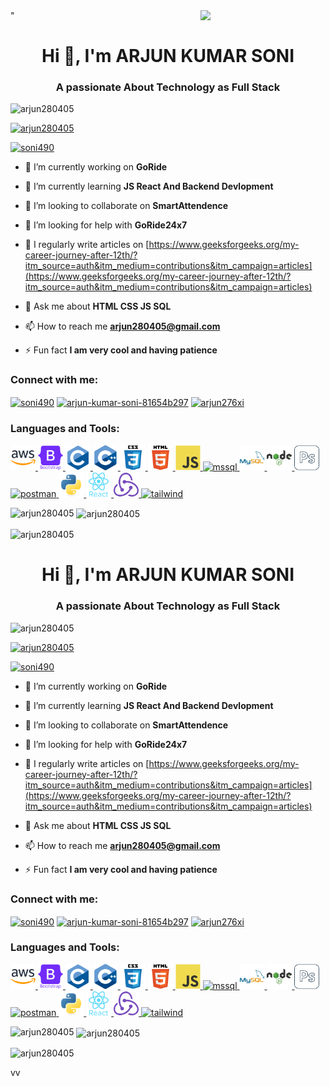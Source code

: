 <img  align="right" width="200" src="https://media2.giphy.com/media/lP8xu5t2DLGG045H8F/giphy.gif?cid=6c09b9527zudkgt1r409vaz4trukis6asz5tt12vxz1zigy8&ep=v1_stickers_search&rid=giphy.gif&ct=shttps://media2.giphy.com/media/lP8xu5t2DLGG045H8F/giphy.gif?cid=6c09b9527zudkgt1r409vaz4trukis6asz5tt12vxz1zigy8&ep=v1_stickers_search&rid=giphy.gif&ct=s">
"
<h1 align="center">Hi 👋, I'm ARJUN KUMAR SONI</h1>
<h3 align="center">A passionate About Technology as Full Stack</h3>

<p align="left"> <img src="https://komarev.com/ghpvc/?username=arjun280405&label=Profile%20views&color=0e75b6&style=flat" alt="arjun280405" /> </p>

<p align="left"> <a href="https://github.com/ryo-ma/github-profile-trophy"><img src="https://github-profile-trophy.vercel.app/?username=arjun280405" alt="arjun280405" /></a> </p>

<p align="left"> <a href="https://twitter.com/soni490" target="blank"><img src="https://img.shields.io/twitter/follow/soni490?logo=twitter&style=for-the-badge" alt="soni490" /></a> </p>

- 🔭 I’m currently working on **GoRide**

- 🌱 I’m currently learning **JS React And Backend Devlopment**

- 👯 I’m looking to collaborate on **SmartAttendence**

- 🤝 I’m looking for help with **GoRide24x7**

- 📝 I regularly write articles on [https://www.geeksforgeeks.org/my-career-journey-after-12th/?itm_source=auth&itm_medium=contributions&itm_campaign=articles](https://www.geeksforgeeks.org/my-career-journey-after-12th/?itm_source=auth&itm_medium=contributions&itm_campaign=articles)

- 💬 Ask me about **HTML CSS JS SQL**

- 📫 How to reach me **arjun280405@gmail.com**

- ⚡ Fun fact **I am very cool and having patience**

<h3 align="left">Connect with me:</h3>
<p align="left">
<a href="https://twitter.com/soni490" target="blank"><img align="center" src="https://raw.githubusercontent.com/rahuldkjain/github-profile-readme-generator/master/src/images/icons/Social/twitter.svg" alt="soni490" height="30" width="40" /></a>
<a href="https://linkedin.com/in/arjun-kumar-soni-81654b297" target="blank"><img align="center" src="https://raw.githubusercontent.com/rahuldkjain/github-profile-readme-generator/master/src/images/icons/Social/linked-in-alt.svg" alt="arjun-kumar-soni-81654b297" height="30" width="40" /></a>
<a href="https://auth.geeksforgeeks.org/user/arjun276xi" target="blank"><img align="center" src="https://raw.githubusercontent.com/rahuldkjain/github-profile-readme-generator/master/src/images/icons/Social/geeks-for-geeks.svg" alt="arjun276xi" height="30" width="40" /></a>
</p>

<h3 align="left">Languages and Tools:</h3>
<p align="left"> <a href="https://aws.amazon.com" target="_blank" rel="noreferrer"> <img src="https://raw.githubusercontent.com/devicons/devicon/master/icons/amazonwebservices/amazonwebservices-original-wordmark.svg" alt="aws" width="40" height="40"/> </a> <a href="https://getbootstrap.com" target="_blank" rel="noreferrer"> <img src="https://raw.githubusercontent.com/devicons/devicon/master/icons/bootstrap/bootstrap-plain-wordmark.svg" alt="bootstrap" width="40" height="40"/> </a> <a href="https://www.cprogramming.com/" target="_blank" rel="noreferrer"> <img src="https://raw.githubusercontent.com/devicons/devicon/master/icons/c/c-original.svg" alt="c" width="40" height="40"/> </a> <a href="https://www.w3schools.com/cpp/" target="_blank" rel="noreferrer"> <img src="https://raw.githubusercontent.com/devicons/devicon/master/icons/cplusplus/cplusplus-original.svg" alt="cplusplus" width="40" height="40"/> </a> <a href="https://www.w3schools.com/css/" target="_blank" rel="noreferrer"> <img src="https://raw.githubusercontent.com/devicons/devicon/master/icons/css3/css3-original-wordmark.svg" alt="css3" width="40" height="40"/> </a> <a href="https://www.w3.org/html/" target="_blank" rel="noreferrer"> <img src="https://raw.githubusercontent.com/devicons/devicon/master/icons/html5/html5-original-wordmark.svg" alt="html5" width="40" height="40"/> </a> <a href="https://developer.mozilla.org/en-US/docs/Web/JavaScript" target="_blank" rel="noreferrer"> <img src="https://raw.githubusercontent.com/devicons/devicon/master/icons/javascript/javascript-original.svg" alt="javascript" width="40" height="40"/> </a> <a href="https://www.microsoft.com/en-us/sql-server" target="_blank" rel="noreferrer"> <img src="https://www.svgrepo.com/show/303229/microsoft-sql-server-logo.svg" alt="mssql" width="40" height="40"/> </a> <a href="https://www.mysql.com/" target="_blank" rel="noreferrer"> <img src="https://raw.githubusercontent.com/devicons/devicon/master/icons/mysql/mysql-original-wordmark.svg" alt="mysql" width="40" height="40"/> </a> <a href="https://nodejs.org" target="_blank" rel="noreferrer"> <img src="https://raw.githubusercontent.com/devicons/devicon/master/icons/nodejs/nodejs-original-wordmark.svg" alt="nodejs" width="40" height="40"/> </a> <a href="https://www.photoshop.com/en" target="_blank" rel="noreferrer"> <img src="https://raw.githubusercontent.com/devicons/devicon/master/icons/photoshop/photoshop-line.svg" alt="photoshop" width="40" height="40"/> </a> <a href="https://postman.com" target="_blank" rel="noreferrer"> <img src="https://www.vectorlogo.zone/logos/getpostman/getpostman-icon.svg" alt="postman" width="40" height="40"/> </a> <a href="https://www.python.org" target="_blank" rel="noreferrer"> <img src="https://raw.githubusercontent.com/devicons/devicon/master/icons/python/python-original.svg" alt="python" width="40" height="40"/> </a> <a href="https://reactjs.org/" target="_blank" rel="noreferrer"> <img src="https://raw.githubusercontent.com/devicons/devicon/master/icons/react/react-original-wordmark.svg" alt="react" width="40" height="40"/> </a> <a href="https://redux.js.org" target="_blank" rel="noreferrer"> <img src="https://raw.githubusercontent.com/devicons/devicon/master/icons/redux/redux-original.svg" alt="redux" width="40" height="40"/> </a> <a href="https://tailwindcss.com/" target="_blank" rel="noreferrer"> <img src="https://www.vectorlogo.zone/logos/tailwindcss/tailwindcss-icon.svg" alt="tailwind" width="40" height="40"/> </a> </p>

<p><img align="left" src="https://github-readme-stats.vercel.app/api/top-langs?username=arjun280405&show_icons=true&locale=en&layout=compact" alt="arjun280405" /></p>

<p>&nbsp;<img align="center" src="https://github-readme-stats.vercel.app/api?username=arjun280405&show_icons=true&locale=en" alt="arjun280405" /></p>

<p><img align="center" src="https://github-readme-streak-stats.herokuapp.com/?user=arjun280405&" alt="arjun280405" /></p>
<h1 align="center">Hi 👋, I'm ARJUN KUMAR SONI</h1>
<h3 align="center">A passionate About Technology as Full Stack</h3>

<p align="left"> <img src="https://komarev.com/ghpvc/?username=arjun280405&label=Profile%20views&color=0e75b6&style=flat" alt="arjun280405" /> </p>

<p align="left"> <a href="https://github.com/ryo-ma/github-profile-trophy"><img src="https://github-profile-trophy.vercel.app/?username=arjun280405" alt="arjun280405" /></a> </p>

<p align="left"> <a href="https://twitter.com/soni490" target="blank"><img src="https://img.shields.io/twitter/follow/soni490?logo=twitter&style=for-the-badge" alt="soni490" /></a> </p>

- 🔭 I’m currently working on **GoRide**

- 🌱 I’m currently learning **JS React And Backend Devlopment**

- 👯 I’m looking to collaborate on **SmartAttendence**

- 🤝 I’m looking for help with **GoRide24x7**

- 📝 I regularly write articles on [https://www.geeksforgeeks.org/my-career-journey-after-12th/?itm_source=auth&itm_medium=contributions&itm_campaign=articles](https://www.geeksforgeeks.org/my-career-journey-after-12th/?itm_source=auth&itm_medium=contributions&itm_campaign=articles)

- 💬 Ask me about **HTML CSS JS SQL**

- 📫 How to reach me **arjun280405@gmail.com**

- ⚡ Fun fact **I am very cool and having patience**

<h3 align="left">Connect with me:</h3>
<p align="left">
<a href="https://twitter.com/soni490" target="blank"><img align="center" src="https://raw.githubusercontent.com/rahuldkjain/github-profile-readme-generator/master/src/images/icons/Social/twitter.svg" alt="soni490" height="30" width="40" /></a>
<a href="https://linkedin.com/in/arjun-kumar-soni-81654b297" target="blank"><img align="center" src="https://raw.githubusercontent.com/rahuldkjain/github-profile-readme-generator/master/src/images/icons/Social/linked-in-alt.svg" alt="arjun-kumar-soni-81654b297" height="30" width="40" /></a>
<a href="https://auth.geeksforgeeks.org/user/arjun276xi" target="blank"><img align="center" src="https://raw.githubusercontent.com/rahuldkjain/github-profile-readme-generator/master/src/images/icons/Social/geeks-for-geeks.svg" alt="arjun276xi" height="30" width="40" /></a>
</p>

<h3 align="left">Languages and Tools:</h3>
<p align="left"> <a href="https://aws.amazon.com" target="_blank" rel="noreferrer"> <img src="https://raw.githubusercontent.com/devicons/devicon/master/icons/amazonwebservices/amazonwebservices-original-wordmark.svg" alt="aws" width="40" height="40"/> </a> <a href="https://getbootstrap.com" target="_blank" rel="noreferrer"> <img src="https://raw.githubusercontent.com/devicons/devicon/master/icons/bootstrap/bootstrap-plain-wordmark.svg" alt="bootstrap" width="40" height="40"/> </a> <a href="https://www.cprogramming.com/" target="_blank" rel="noreferrer"> <img src="https://raw.githubusercontent.com/devicons/devicon/master/icons/c/c-original.svg" alt="c" width="40" height="40"/> </a> <a href="https://www.w3schools.com/cpp/" target="_blank" rel="noreferrer"> <img src="https://raw.githubusercontent.com/devicons/devicon/master/icons/cplusplus/cplusplus-original.svg" alt="cplusplus" width="40" height="40"/> </a> <a href="https://www.w3schools.com/css/" target="_blank" rel="noreferrer"> <img src="https://raw.githubusercontent.com/devicons/devicon/master/icons/css3/css3-original-wordmark.svg" alt="css3" width="40" height="40"/> </a> <a href="https://www.w3.org/html/" target="_blank" rel="noreferrer"> <img src="https://raw.githubusercontent.com/devicons/devicon/master/icons/html5/html5-original-wordmark.svg" alt="html5" width="40" height="40"/> </a> <a href="https://developer.mozilla.org/en-US/docs/Web/JavaScript" target="_blank" rel="noreferrer"> <img src="https://raw.githubusercontent.com/devicons/devicon/master/icons/javascript/javascript-original.svg" alt="javascript" width="40" height="40"/> </a> <a href="https://www.microsoft.com/en-us/sql-server" target="_blank" rel="noreferrer"> <img src="https://www.svgrepo.com/show/303229/microsoft-sql-server-logo.svg" alt="mssql" width="40" height="40"/> </a> <a href="https://www.mysql.com/" target="_blank" rel="noreferrer"> <img src="https://raw.githubusercontent.com/devicons/devicon/master/icons/mysql/mysql-original-wordmark.svg" alt="mysql" width="40" height="40"/> </a> <a href="https://nodejs.org" target="_blank" rel="noreferrer"> <img src="https://raw.githubusercontent.com/devicons/devicon/master/icons/nodejs/nodejs-original-wordmark.svg" alt="nodejs" width="40" height="40"/> </a> <a href="https://www.photoshop.com/en" target="_blank" rel="noreferrer"> <img src="https://raw.githubusercontent.com/devicons/devicon/master/icons/photoshop/photoshop-line.svg" alt="photoshop" width="40" height="40"/> </a> <a href="https://postman.com" target="_blank" rel="noreferrer"> <img src="https://www.vectorlogo.zone/logos/getpostman/getpostman-icon.svg" alt="postman" width="40" height="40"/> </a> <a href="https://www.python.org" target="_blank" rel="noreferrer"> <img src="https://raw.githubusercontent.com/devicons/devicon/master/icons/python/python-original.svg" alt="python" width="40" height="40"/> </a> <a href="https://reactjs.org/" target="_blank" rel="noreferrer"> <img src="https://raw.githubusercontent.com/devicons/devicon/master/icons/react/react-original-wordmark.svg" alt="react" width="40" height="40"/> </a> <a href="https://redux.js.org" target="_blank" rel="noreferrer"> <img src="https://raw.githubusercontent.com/devicons/devicon/master/icons/redux/redux-original.svg" alt="redux" width="40" height="40"/> </a> <a href="https://tailwindcss.com/" target="_blank" rel="noreferrer"> <img src="https://www.vectorlogo.zone/logos/tailwindcss/tailwindcss-icon.svg" alt="tailwind" width="40" height="40"/> </a> </p>

<p><img align="left" src="https://github-readme-stats.vercel.app/api/top-langs?username=arjun280405&show_icons=true&locale=en&layout=compact" alt="arjun280405" /></p>

<p>&nbsp;<img align="center" src="https://github-readme-stats.vercel.app/api?username=arjun280405&show_icons=true&locale=en" alt="arjun280405" /></p>

<p><img align="center" src="https://github-readme-streak-stats.herokuapp.com/?user=arjun280405&" alt="arjun280405" /></p>vv
